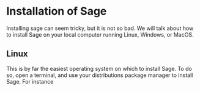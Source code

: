 # Installation of Sage

Installing sage can seem tricky, but it is not so bad.  We will talk about how to install Sage on your local computer running Linux, Windows, or MacOS.  

## Linux

This is by far the easiest operating system on which to install Sage.  To do so, open a terminal, and use your distributions package manager to install Sage. 
For instance 


